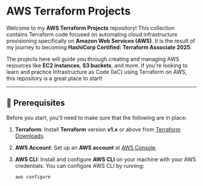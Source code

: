 # AWS Terraform Projects

Welcome to my **AWS Terraform Projects** repository! This collection contains Terraform code focused on automating cloud infrastructure provisioning specifically on **Amazon Web Services (AWS)**. It is the result of my journey to becoming **HashiCorp Certified: Terraform Associate 2025**.

The projects here will guide you through creating and managing AWS resources like **EC2 instances**, **S3 buckets**, and more. If you're looking to learn and practice Infrastructure as Code (IaC) using Terraform on AWS, this repository is a great place to start!

---

## 🌱 Prerequisites

Before you start, you'll need to make sure that the following are in place:

1. **Terraform**: Install **Terraform** version **v1.x** or above from [Terraform Downloads](https://www.terraform.io/downloads.html).
2. **AWS Account**: Set up an **AWS account** at [AWS Console](https://aws.amazon.com/console/).
3. **AWS CLI**: Install and configure **AWS CLI** on your machine with your AWS credentials. You can configure AWS CLI by running:

   ```bash
   aws configure
